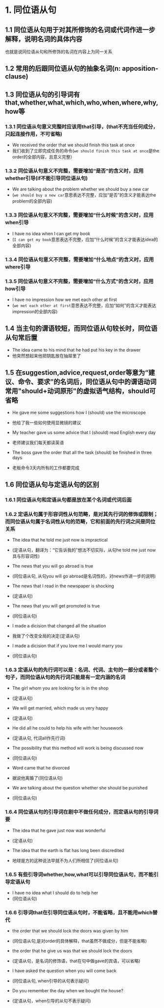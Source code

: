 # 1. 同位语从句

## 1.1 同位语从句用于对其所修饰的**名词**或**代词**作进一步解释，说明名词的具体内容  

也就是说同位语从句和所修饰的名词在内容上为同一关系

## 1.2 常用的后跟同位语从句的抽象名词(n: apposition-clause)

## 1.3 同位语从句的引导词有that,whether,what,which,who,when,where,why,how等

### 1.3.1 同位语从句意义完整时应该用that引导，(that不充当任何成分，只起连接作用，不可省略)

* We received the order that we should finish this task at once  
* 我们收到了立即完成任务的命令(`we should finish this task at once`是the order的全部内容，且意义完整）

### 1.3.2 同位语从句意义不完整，需要增加“是否”的含义时，应用whether引导(if不能引导同位语从句)  

* We are talking about the problem whether we should buy a new car  
* (`we should buy a new car`意思表达不完整，应加“是否”的含义才能表达the problem的全部内容)  

### 1.3.3 同位语从句意义不完整，需要增加“什么时候”的含义时，应用when引导

* I have no idea when I can get my book    
* (`I can get my book`意思表达不完整，应加“什么时候”的含义才能表达idea的全部内容)  

### 1.3.4 同位语从句意义不完整，需要增加“什么地点”的含义时，应用where引导

### 1.3.5 同位语从句意义不完整，需要增加“什么方式”的含义时，应用how引导

* I have no impression how we met each other at first    
* (`we met each other at first`意思表达不完整，应加“如何”的含义才能表达impression的全部内容) 

## 1.4 当主句的谓语较短，而同位语从句较长时，同位语从句常后置  

* The idea came to his mind that he had put his key in the drawer  
* 他突然想起来他把钥匙放在抽屉里了  

## 1.5 在suggestion,advice,request,order等意为“建议、命令、要求”的名词后，同位语从句中的谓语动词常用"should+动词原形"的虚拟语气结构，should可省略  

* He gave me some suggestions how I (should) use the microscope  
* 他给了我一些如何使用显微镜的建议  

* My teacher gave us some advice that I (should) read English every day  
* 老师建议我们每天都读英语  

* The boss gave the order that all the task (should) be finished in three days  
* 老板命令3天内所有的工作都要完成  

## 1.6 同位语从句与定语从句的区别

### 1.6.1 同位语从句和定语从句都是放在某个名词或代词后面  

### 1.6.2 定语从句属于形容词性从句范畴，是对其先行词的修饰或限制；而同位语从句属于名词性从句的范畴，它和前面的先行词之间是同位关系  

* The idea that he told me just now is impractical  
* (定语从句，翻译为：“它告诉我的”想法不切实际，从句he told me just now具与形容词性)  

* The news that you will go abroad is true  
* (同位语从句, 从句you will go abroad是名词性的，对news作进一步的说明)  

* The news that I read in the newspaper is shocking  
* (定语从句)  

* The news that you will get promoted is true  
* (同位语从句)  

* I made a dicision that changed all the situation  
* 我做了个改变全局的决定(定语从句)  

* I made a dicision that if you love me I would marry you  
* (同位语从句)  

### 1.6.3 定语从句的先行词可以是：名词、代词、主句的一部分或者整个句子，而同位语从句的先行词只能是有一定内涵的名词  

* The girl whom you are looking for is in the shop  
* (定语从句)  

* We will get married, which made us very happy  
* (定语从句)  

* He did all he could to help his wife with her housework  
* (定语从句, 代词all作先行词)

* The possibility that this method will work is being discussed now  
* (同位语从句)

* Word came that he divorced  
* 据说他离婚了(同位语从句)  

* We are talking about the question whether she should be punished  
* (同位语从句)  

### 1.6.4 同位语从句的引导词在剧中不做任何成分，而定语从句的引导词要

* The idea that he gave just now was wonderful  
* (定语从句)  

* The idea that the earth is flat has long been discredited  
* 地球是方的这种说法早就不为人们所相信了(同位语从句)  

### 1.6.5 有些引导词whether,how,what可以引导同位语从句，而不能引导定语从句  

* I have no idea what I should do to help her  
* (同位语从句)  

### 1.6.6 引导词that在引导同位语从句时，不能省略，且不能用which替代

* the order that we should lock the doors was given by him  
* (同位语从句,是对order的具体解释，that虽然不做成分，但是不能省略)

* the order that he give us was that we should lock the doors  
* (定语从句，是名词的修饰语，that在句中做gave的宾语，可以省略)  

* I have asked the question when you will come back  
* (同位语从句, when引导的从句表示疑问)

* Do you remember the day when we bought the house?
* (定语从句，when引导的从句不表示疑问)


